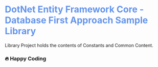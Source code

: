 <div style="color:cornflowerblue">

# DotNet Entity Framework Core - Database First Approach Sample Library

</div>

Library Project holds the contents of Constants and Common Content.

### :fire: Happy Coding

